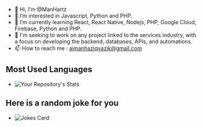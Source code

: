 - 👋 Hi, I’m @ManHartz
- 👀 I’m interested in Javascript, Python and PHP.
- 🌱 I’m currently learning React, React Native, Nodejs, PHP, Google Cloud, Firebase, Python and PHP.
- 💞️ I'm seeking to work on any project linked to the services industry, with a focus on developing the backend, databases, APIs, and automations.
- 📫 How to reach me : aimanhaziqyazik@gmail.com

## Most Used Languages
 - ![Your Repository's Stats](https://github-readme-stats.vercel.app/api/top-langs/?username=aimanhaziqmy&theme=blue-purple)

## Here is a random joke for you
 - ![Jokes Card](https://readme-jokes.vercel.app/api)


<!---
ManHartz/ManHartz is a ✨ special ✨ repository because its `README.md` (this file) appears on your GitHub profile.
You can click the Preview link to take a look at your changes.
--->
